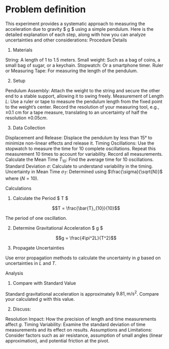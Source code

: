 # Problem definition

This experiment provides a systematic approach to measuring the acceleration due to gravity $ g $ using a simple pendulum. Here is the detailed explanation of each step, along with how you can analyze uncertainties and other considerations:
Procedure Details

1. Materials

String: A length of 1 to 1.5 meters.
Small weight: Such as a bag of coins, a small bag of sugar, or a keychain.
Stopwatch: Or a smartphone timer.
Ruler or Measuring Tape: For measuring the length of the pendulum.

2. Setup

Pendulum Assembly: Attach the weight to the string and secure the other end to a stable support, allowing it to swing freely.
Measurement of Length $L$: Use a ruler or tape to measure the pendulum length from the fixed point to the weight’s center. Record the resolution of your measuring tool, e.g., ±0.1 cm for a tape measure, translating to an uncertainty of half the resolution $±0.05 cm$.

3. Data Collection

Displacement and Release: Displace the pendulum by less than 15° to minimize non-linear effects and release it.
Timing Oscillations: Use the stopwatch to measure the time for 10 complete oscillations. Repeat this measurement 10 times to account for variability. Record all measurements.
Calculate the Mean Time $\bar{T}_{10}$: Find the average time for 10 oscillations.
Standard Deviation $\sigma$: Calculate to understand variability in the timing.
Uncertainty in Mean Time $\sigma_{\bar{T}}$: Determined using $\frac{\sigma}{\sqrt{N}}$ where $( N = 10 )$.

Calculations
1. Calculate the Period $ T $

$$T = \frac{\bar{T}_{10}}{10}$$

The period of one oscillation.

2. Determine Gravitational Acceleration $ g $

$$g = \frac{4\pi^2L}{T^2}$$

3. Propagate Uncertainties

Use error propagation methods to calculate the uncertainty in $g$ based on uncertainties in $L$ and $T$.

Analysis
1. Compare with Standard Value

Standard gravitational acceleration is approximately $9.81 , \text{m/s}^2$. Compare your calculated $g$ with this value.

2. Discuss:

Resolution Impact: How the precision of length and time measurements affect $g$.
Timing Variability: Examine the standard deviation of time measurements and its effect on results.
Assumptions and Limitations: Consider factors such as air resistance, assumption of small angles (linear approximation), and potential friction at the pivot.
